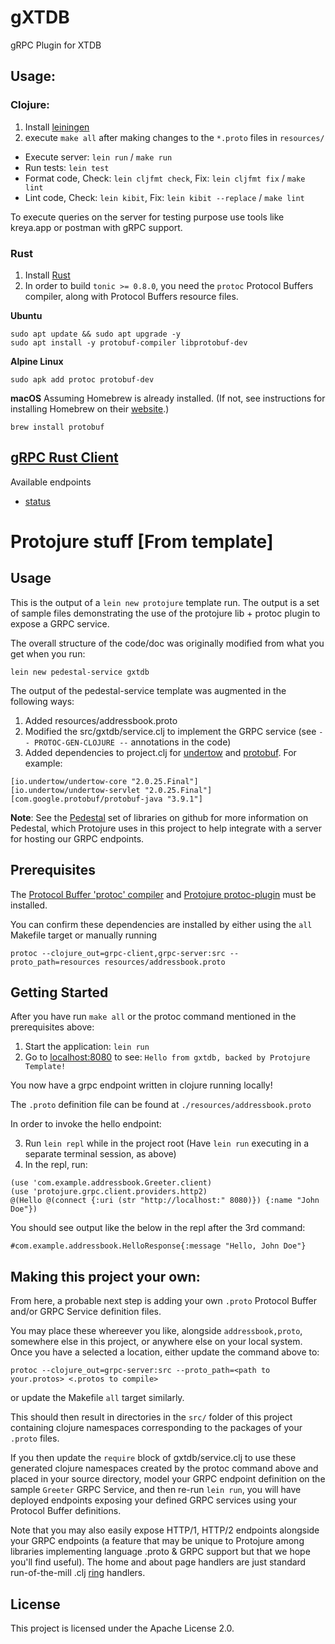 # gXTDB

gRPC Plugin for XTDB

## Usage:

### Clojure:

1. Install [leiningen](https://leiningen.org/)
2. execute `make all` after making changes to the `*.proto` files in `resources/`

* Execute server: `lein run` / `make run`
* Run tests: `lein test`
* Format code, Check: `lein cljfmt check`, Fix: `lein cljfmt fix` / `make lint`
* Lint code, Check: `lein kibit`, Fix: `lein kibit --replace` / `make lint`

To execute queries on the server for testing purpose use tools like kreya.app or postman with gRPC support.

### Rust
1. Install [Rust](https://rustup.rs/)
2. In order to build `tonic >= 0.8.0`, you need the `protoc` Protocol Buffers compiler, along with Protocol Buffers resource files.

**Ubuntu**
```
sudo apt update && sudo apt upgrade -y
sudo apt install -y protobuf-compiler libprotobuf-dev
```

**Alpine Linux**
```
sudo apk add protoc protobuf-dev
```

**macOS**
Assuming Homebrew is already installed. (If not, see instructions for installing Homebrew on their [website](https://brew.sh/).)

```
brew install protobuf 
```


## [gRPC Rust Client](gxtdb-rs/docs/gxtdb-rs.md)

Available endpoints

 - [status](gxtdb-rs/docs/gxtdb-rs.md#status-example-response)

# Protojure stuff [From template]

## Usage
This is the output of a `lein new protojure` template run. The output is a set of sample
files demonstrating the use of the protojure lib + protoc plugin to expose a GRPC service.

The overall structure of the code/doc was originally modified from what you get when you run:

```lein new pedestal-service gxtdb```

The output of the pedestal-service template was
augmented in the following ways:

1. Added resources/addressbook.proto
2. Modified the src/gxtdb/service.clj to implement the GRPC service
   (see `-- PROTOC-GEN-CLOJURE --` annotations in the code)
3. Added dependencies to project.clj for [undertow](http://undertow.io/)
   and [protobuf](https://developers.google.com/protocol-buffers/).  For example:

```
[io.undertow/undertow-core "2.0.25.Final"]
[io.undertow/undertow-servlet "2.0.25.Final"]
[com.google.protobuf/protobuf-java "3.9.1"]
```

**Note**: See the [Pedestal](https://github.com/pedestal/pedestal) set of libraries on github
for more information on Pedestal, which Protojure uses in this project to help integrate with
a server for hosting our GRPC endpoints.

## Prerequisites

The [Protocol Buffer 'protoc' compiler](https://github.com/protocolbuffers/protobuf/releases)
and [Protojure protoc-plugin](https://github.com/protojure/protoc-plugin/releases) must be installed.

You can confirm these dependencies are installed by either using the `all` Makefile target
or manually running

```
protoc --clojure_out=grpc-client,grpc-server:src --proto_path=resources resources/addressbook.proto
```

## Getting Started

After you have run `make all` or the protoc command mentioned in the prerequisites above:

1. Start the application: `lein run`
2. Go to [localhost:8080](http://localhost:8080/) to see: `Hello from gxtdb, backed by Protojure Template! `

You now have a grpc endpoint written in clojure running locally!

The `.proto` definition file can be found at `./resources/addressbook.proto`

In order to invoke the hello endpoint:

3. Run `lein repl` while in the project root (Have `lein run` executing in a separate terminal session, as above)
4. In the repl, run:

```
(use 'com.example.addressbook.Greeter.client)
(use 'protojure.grpc.client.providers.http2)
@(Hello @(connect {:uri (str "http://localhost:" 8080)}) {:name "John Doe"})
```

You should see output like the below in the repl after the 3rd command:

```
#com.example.addressbook.HelloResponse{:message "Hello, John Doe"}

```

## Making this project your own:

From here, a probable next step is adding your own `.proto` Protocol Buffer
and/or GRPC Service definition files.

You may place these whereever you like, alongside `addressbook,proto`, somewhere else in this
project, or anywhere else on your local system. Once you have a selected a location, either
update the command above to:

```
protoc --clojure_out=grpc-server:src --proto_path=<path to your.protos> <.protos to compile>
```

or update the Makefile `all` target similarly.

This should then result in directories in the `src/` folder of this project containing clojure
namespaces corresponding to the packages of your `.proto` files.

If you then update the `require` block of gxtdb/service.clj to use these generated clojure
namespaces created by the protoc command above and placed in your source directory, model your
GRPC endpoint definition on the sample `Greeter` GRPC Service, and then re-run `lein run`, you
will have deployed endpoints exposing your defined GRPC services using your Protocol Buffer
definitions.

Note that you may also easily expose HTTP/1, HTTP/2 endpoints alongside your GRPC endpoints (a feature
that may be unique to Protojure among libraries implementing language .proto & GRPC support but
that we hope you'll find useful). The home and about page handlers are just standard run-of-the-mill
.clj [ring](https://github.com/ring-clojure/ring) handlers.

## License

This project is licensed under the Apache License 2.0.
